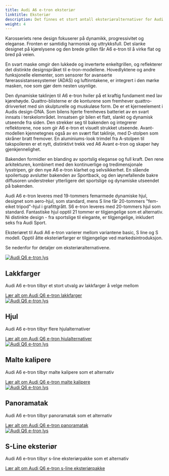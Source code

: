 ```yaml
---
title: Audi A6 e-tron eksteriør
linktitle: Eksteriør
description: Det finnes et stort antall eksteriøralternativer for Audi A6 e-tron. Lakkfarger, karosseriformer, hjul, lakkstiler, forskjellige optikker, farger i grillen, speiltyper og mange flere alternativer gjør det mulig å bestille bilen etter dine preferanser.
weight: 4
---
```

<!-- markdownlint-disable MD033 -->
<!-- markdownlint-disable MD010 -->

Karosseriets rene design fokuserer på dynamikk, progressivitet og eleganse. Fronten er samtidig harmonisk og uttrykksfull. Det slanke designet på kjørelysene og den brede grillen får A6 e-tron til å virke flat og bred på veien.

En svart maske omgir den lukkede og inverterte enkeltgrillen, og reflekterer det distinkte designspråket til e-tron-modellene. Hovedlyktene og andre funksjonelle elementer, som sensorer for avanserte førerassistansesystemer (ADAS) og luftinntakene, er integrert i den mørke masken, noe som gjør dem nesten usynlige.

Den dynamiske taklinjen til A6 e-tron hviler på et kraftig fundament med lav kjørehøyde. Quattro-blisterne er de konturene som fremhever quattro-drivverket med sin skulpturelle og muskuløse form. De er et kjerneelement i Audis design-DNA. Som bilens hjerte fremheves batteriet av en svart innsats i terskelområdet. Innsatsen gir bilen et flatt, slankt og dynamisk utseende fra siden. Den strekker seg til bakenden og integrerer reflektorene, noe som gir A6 e-tron et visuelt strukket utseende. Avant-modellen kjennetegnes også av en svært flat taklinje, med D-stolpen som skråner bratt fremover. En aluminiums-look trimdel fra A-stolpen til takspoileren er et nytt, distinktivt trekk ved A6 Avant e-tron og skaper høy gjenkjennelighet.

Bakenden formidler en blanding av sportslig eleganse og full kraft. Den rene arkitekturen, kombinert med den kontinuerlige og tredimensjonale lysstripen, gir den nye A6 e-tron klarhet og selvsikkerhet. En slående spoilertupp avslutter bakenden av Sportback, og den iøynefallende bakre diffusoren understreker ytterligere det sportslige og dynamiske utseendet på bakenden.

Audi A6 e-tron leveres med 19-tommers femarmede dynamiske hjul, designet som aero-hjul, som standard, mens S line får 20-tommers "fem-eiket tripod"-hjul i grafittgrått. S6 e-tron leveres med 20-tommers hjul som standard. Fantastiske hjul opptil 21 tommer er tilgjengelige som et alternativ. Ni distinkte design - fra sportslige til elegante, er tilgjengelige, inkludert seks fra Audi Sport.

Eksteriøret til Audi A6 e-tron varierer mellom variantene basic, S line og S modell. Opptil åtte eksteriørfarger er tilgjengelige ved markedsintroduksjon.

Se nedenfor for detaljer om eksteriøralternativene.

<div class="container p-3 mb-4 bg-body-tertiary rounded border">
    <a href="paint/"><img src="https://media.electrichasgoneaudi.net/multimedia/models/q6-e-tron/exterior/paint/plasmablue_1_st.jpg" class="img-fluid mb-2" alt="Audi Q6 e-tron lys" ></a>
    <h2>Lakkfarger</h2>
    <p>
        Audi A6 e-tron tilbyr et stort utvalg av lakkfarger å velge mellom
    </p>
    <a href="paint/" class="btn btn-outline-primary" role="button">Lær alt om Audi Q6 e-tron lakkfarger</a>
</div>
<div class="container p-3 mb-4 bg-body-tertiary rounded border">
    <a href="wheels/"><img src="https://media.electrichasgoneaudi.net/multimedia/models/q6-e-tron/exterior/wheels/wheeltype_1_st.jpg" class="img-fluid mb-2" alt="Audi Q6 e-tron lys" ></a>
    <h2>Hjul</h2>
    <p>
        Audi A6 e-tron tilbyr flere hjulalternativer
    </p>
    <a href="wheels/" class="btn btn-outline-primary" role="button">Lær alt om Audi Q6 e-tron hjulalternativer</a>
</div>
<div class="container p-3 mb-4 bg-body-tertiary rounded border">
    <a href="paintedcalibers/"><img src="https://media.electrichasgoneaudi.net/multimedia/models/q6-e-tron/exterior/paintedcalibers/calibers_1_st.jpg" class="img-fluid mb-2" alt="Audi Q6 e-tron lys" ></a>
    <h2>Malte kalipere</h2>
    <p>
        Audi A6 e-tron tilbyr malte kalipere som et alternativ
    </p>
    <a href="paintedcalibers/" class="btn btn-outline-primary" role="button">Lær alt om Audi Q6 e-tron malte kalipere</a>
</div>
<div class="container p-3 mb-4 bg-body-tertiary rounded border">
    <a href="panoramicroof/"><img src="https://media.electrichasgoneaudi.net/multimedia/models/q6-e-tron/exterior/panoramicroof/panoramic_2_st.jpg" class="img-fluid mb-2" alt="Audi Q6 e-tron lys" ></a>
    <h2>Panoramatak</h2>
    <p>
        Audi A6 e-tron tilbyr panoramatak som et alternativ
    </p>
    <a href="panoramicroof/" class="btn btn-outline-primary" role="button">Lær alt om Audi Q6 e-tron panoramatak</a>
</div>
<div class="container p-3 mb-4 bg-body-tertiary rounded border">
    <a href="s-line/"><img src="https://media.electrichasgoneaudi.net/multimedia/models/q6-e-tron/exterior/s-line/comparison_st.jpg" class="img-fluid mb-2" alt="Audi Q6 e-tron lys" ></a>
    <h2>S-Line eksteriør</h2>
    <p>
        Audi A6 e-tron tilbyr s-line eksteriørpakke som et alternativ
    </p>
    <a href="s-line/" class="btn btn-outline-primary" role="button">Lær alt om Audi Q6 e-tron s-line eksteriørpakke</a>
</div>